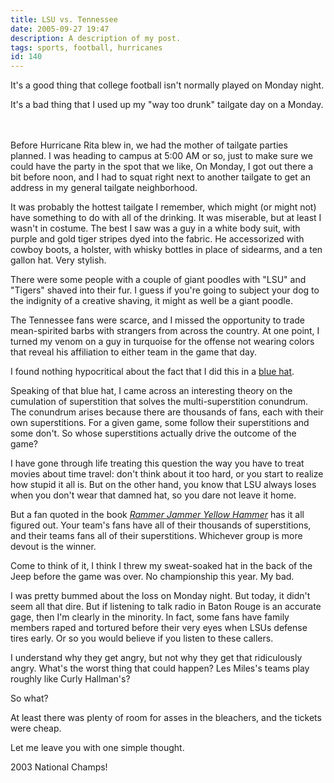 ```yaml
---
title: LSU vs. Tennessee
date: 2005-09-27 19:47
description: A description of my post.
tags: sports, football, hurricanes
id: 140
---
```

It's a good thing that college football isn't normally played on Monday night.  

It's a bad thing that I used up my "way too drunk" tailgate day on a Monday.


<span class="spanEndPreview">&nbsp;</span><br /><br />Before Hurricane Rita blew in, we had the mother of tailgate parties planned.  I was heading to campus at 5:00 AM or so, just to make sure we could have the party in the spot that we like,  On Monday, I got out there a bit before noon, and I had to squat right next to another tailgate to get an address in my general tailgate neighborhood.

It was probably the hottest tailgate I remember, which might (or might not) have something to do with all of the drinking.  It was miserable, but at least I wasn't in costume.  The best I saw was a guy in a white body suit, with purple and gold tiger stripes dyed into the fabric.  He accessorized with cowboy boots, a holster, with whisky bottles in place of sidearms, and a ten gallon hat.  Very stylish.

There were some people with a couple of giant poodles with "LSU" and "Tigers" shaved into their fur.  I guess if you're going to subject your dog to the indignity of a creative shaving, it might as well be a giant poodle.

The Tennessee fans were scarce, and I missed the opportunity to trade mean-spirited barbs with strangers from across the country.  At one point, I turned my venom on a guy in turquoise for the offense not wearing colors that reveal his affiliation to either team in the game that day.

I found nothing hypocritical about the fact that I did this in a <a href="http://www.theskinnyonbenny.com/blog/archives/00000065.php">blue hat</a>.

Speaking of that blue hat, I came across an interesting theory on the cumulation of superstition that solves the multi-superstition conundrum.  The conundrum arises because there are thousands of fans, each with their own superstitions.  For a given game, some follow their superstitions and some don't.  So whose superstitions actually drive the outcome of the game?

I have gone through life treating this question the way you have to treat movies about time travel:  don't think about it too hard, or you start to realize how stupid it all is.  But on the other hand, you know that LSU always loses when you don't wear that damned hat, so you dare not leave it home.

But a fan quoted in the book <i><a href="http://www.amazon.com/exec/obidos/tg/detail/-/0609807137/qid=1127874792/sr=8-1/ref=pd_bbs_1/103-8847902-5949450?v=glance&s=books&n=507846" target="_blank">Rammer Jammer Yellow Hammer</a></i> has it all figured out.  Your team's fans have all of their thousands of superstitions, and their teams fans all of their superstitions.  Whichever group is more devout is the winner.

Come to think of it, I think I threw my sweat-soaked hat in the back of the Jeep before the game was over.  No championship this year.  My bad.

I was pretty bummed about the loss on Monday night.  But today, it didn't seem all that dire.  But if listening to talk radio in Baton Rouge is an accurate gage, then I'm clearly in the minority.  In fact, some fans have family members raped and tortured before their very eyes when LSUs defense tires early.  Or so you would believe if you listen to these callers.

I understand why they get angry, but not why they get that ridiculously angry.  What's the worst thing that could happen?  Les Miles's teams play roughly like Curly Hallman's?

So what?

At least there was plenty of room for asses in the bleachers, and the tickets were cheap.

Let me leave you with one simple thought.

2003 National Champs!
